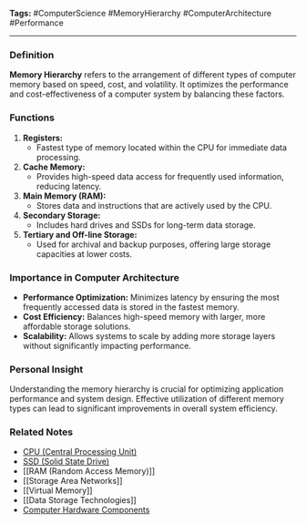 **Tags:** #ComputerScience #MemoryHierarchy #ComputerArchitecture #Performance

---

### **Definition**

**Memory Hierarchy** refers to the arrangement of different types of computer memory based on speed, cost, and volatility. It optimizes the performance and cost-effectiveness of a computer system by balancing these factors.

### **Functions**

1. **Registers:**
    - Fastest type of memory located within the CPU for immediate data processing.
2. **Cache Memory:**
    - Provides high-speed data access for frequently used information, reducing latency.
3. **Main Memory (RAM):**
    - Stores data and instructions that are actively used by the CPU.
4. **Secondary Storage:**
    - Includes hard drives and SSDs for long-term data storage.
5. **Tertiary and Off-line Storage:**
    - Used for archival and backup purposes, offering large storage capacities at lower costs.

### **Importance in Computer Architecture**

- **Performance Optimization:** Minimizes latency by ensuring the most frequently accessed data is stored in the fastest memory.
- **Cost Efficiency:** Balances high-speed memory with larger, more affordable storage solutions.
- **Scalability:** Allows systems to scale by adding more storage layers without significantly impacting performance.

### **Personal Insight**

Understanding the memory hierarchy is crucial for optimizing application performance and system design. Effective utilization of different memory types can lead to significant improvements in overall system efficiency.

### **Related Notes**

- [CPU (Central Processing Unit)](CPU%20(Central%20Processing%20Unit).md)
- [SSD (Solid State Drive)](SSD%20(Solid%20State%20Drive).md)
- [[RAM (Random Access Memory)]]
- [[Storage Area Networks]]
- [[Virtual Memory]]
- [[Data Storage Technologies]]
- [Computer Hardware Components](Computer%20Hardware%20Components.md)
